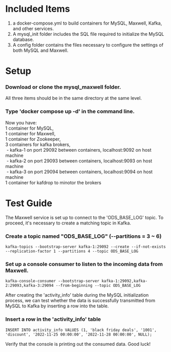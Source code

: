 # Included Items
1. a docker-compose.yml to build containers for MySQL, Maxwell, Kafka, and other services.
2. A mysql_init folder includes the SQL file required to initialize the MySQL database.
3. A config folder contains the files necessary to configure the settings of both MySQL and Maxwell.

# Setup
### Download or clone the mysql_maxwell folder. 

All three items should be in the same directory at the same level.

### Type 'docker compose up -d' in the command line.

Now you have: <br>
1 container for MySQL, <br>
1 container for Maxwell, <br>
1 container for Zookeeper, <br>
3 containers for kafka brokers, <br>
&nbsp;- kafka-1 on port 29092 between containers, localhost:9092 on host machine <br>
&nbsp;- kafka-2 on port 29093 between containers, localhost:9093 on host machine <br>
&nbsp;- kafka-3 on port 29094 between containers, localhost:9094 on host machine <br>
1 container for kafdrop to minotor the brokers <br>

# Test Guide
The Maxwell service is set up to connect to the 'ODS_BASE_LOG' topic. To proceed, it's necessary to create a matching topic in Kafka.

### Create a topic named "ODS_BASE_LOG" (--partitions = 3 ~ 6)
```
kafka-topics --bootstrap-server kafka-1:29092 --create --if-not-exists --replication-factor 1 --partitions 4 --topic ODS_BASE_LOG
```

### Set up a console consumer to listen to the incoming data from Maxwell.
```
kafka-console-consumer --bootstrap-server kafka-1:29092,kafka-2:29093,kafka-3:29094 --from-beginning --topic ODS_BASE_LOG
```

After creating the 'activity_info' table during the MySQL initialization process, we can test whether the data is successfully transmitted from MySQL to Kafka by inserting a row into the table.

### Insert a row in the 'activity_info' table
```
INSERT INTO activity_info VALUES (1, 'black friday deals', '1001', 'discount', '2022-11-25 00:00:00', '2022-11-28 00:00:00', NULL);
```

Verify that the console is printing out the consumed data. Good luck!
